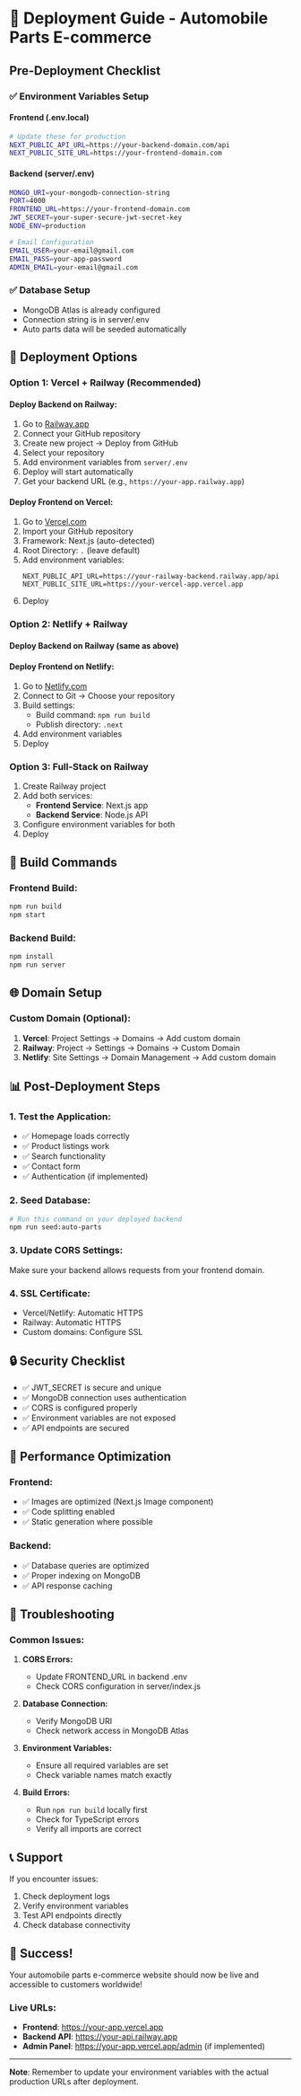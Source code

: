 # 🚀 Deployment Guide - Automobile Parts E-commerce

## Pre-Deployment Checklist

### ✅ Environment Variables Setup

#### Frontend (.env.local)
```bash
# Update these for production
NEXT_PUBLIC_API_URL=https://your-backend-domain.com/api
NEXT_PUBLIC_SITE_URL=https://your-frontend-domain.com
```

#### Backend (server/.env)
```bash
MONGO_URI=your-mongodb-connection-string
PORT=4000
FRONTEND_URL=https://your-frontend-domain.com
JWT_SECRET=your-super-secure-jwt-secret-key
NODE_ENV=production

# Email Configuration
EMAIL_USER=your-email@gmail.com
EMAIL_PASS=your-app-password
ADMIN_EMAIL=your-email@gmail.com
```

### ✅ Database Setup
- MongoDB Atlas is already configured
- Connection string is in server/.env
- Auto parts data will be seeded automatically

## 🚀 Deployment Options

### Option 1: Vercel + Railway (Recommended)

#### Deploy Backend on Railway:
1. Go to [Railway.app](https://railway.app)
2. Connect your GitHub repository
3. Create new project → Deploy from GitHub
4. Select your repository
5. Add environment variables from `server/.env`
6. Deploy will start automatically
7. Get your backend URL (e.g., `https://your-app.railway.app`)

#### Deploy Frontend on Vercel:
1. Go to [Vercel.com](https://vercel.com)
2. Import your GitHub repository
3. Framework: Next.js (auto-detected)
4. Root Directory: `.` (leave default)
5. Add environment variables:
   ```
   NEXT_PUBLIC_API_URL=https://your-railway-backend.railway.app/api
   NEXT_PUBLIC_SITE_URL=https://your-vercel-app.vercel.app
   ```
6. Deploy

### Option 2: Netlify + Railway

#### Deploy Backend on Railway (same as above)

#### Deploy Frontend on Netlify:
1. Go to [Netlify.com](https://netlify.com)
2. Connect to Git → Choose your repository
3. Build settings:
   - Build command: `npm run build`
   - Publish directory: `.next`
4. Add environment variables
5. Deploy

### Option 3: Full-Stack on Railway

1. Create Railway project
2. Add both services:
   - **Frontend Service**: Next.js app
   - **Backend Service**: Node.js API
3. Configure environment variables for both
4. Deploy

## 🔧 Build Commands

### Frontend Build:
```bash
npm run build
npm start
```

### Backend Build:
```bash
npm install
npm run server
```

## 🌐 Domain Setup

### Custom Domain (Optional):
1. **Vercel**: Project Settings → Domains → Add custom domain
2. **Railway**: Project → Settings → Domains → Custom Domain
3. **Netlify**: Site Settings → Domain Management → Add custom domain

## 📊 Post-Deployment Steps

### 1. Test the Application:
- ✅ Homepage loads correctly
- ✅ Product listings work
- ✅ Search functionality
- ✅ Contact form
- ✅ Authentication (if implemented)

### 2. Seed Database:
```bash
# Run this command on your deployed backend
npm run seed:auto-parts
```

### 3. Update CORS Settings:
Make sure your backend allows requests from your frontend domain.

### 4. SSL Certificate:
- Vercel/Netlify: Automatic HTTPS
- Railway: Automatic HTTPS
- Custom domains: Configure SSL

## 🔒 Security Checklist

- ✅ JWT_SECRET is secure and unique
- ✅ MongoDB connection uses authentication
- ✅ CORS is configured properly
- ✅ Environment variables are not exposed
- ✅ API endpoints are secured

## 📱 Performance Optimization

### Frontend:
- ✅ Images are optimized (Next.js Image component)
- ✅ Code splitting enabled
- ✅ Static generation where possible

### Backend:
- ✅ Database queries are optimized
- ✅ Proper indexing on MongoDB
- ✅ API response caching

## 🐛 Troubleshooting

### Common Issues:

1. **CORS Errors:**
   - Update FRONTEND_URL in backend .env
   - Check CORS configuration in server/index.js

2. **Database Connection:**
   - Verify MongoDB URI
   - Check network access in MongoDB Atlas

3. **Environment Variables:**
   - Ensure all required variables are set
   - Check variable names match exactly

4. **Build Errors:**
   - Run `npm run build` locally first
   - Check for TypeScript errors
   - Verify all imports are correct

## 📞 Support

If you encounter issues:
1. Check deployment logs
2. Verify environment variables
3. Test API endpoints directly
4. Check database connectivity

## 🎉 Success!

Your automobile parts e-commerce website should now be live and accessible to customers worldwide!

### Live URLs:
- **Frontend**: https://your-app.vercel.app
- **Backend API**: https://your-api.railway.app
- **Admin Panel**: https://your-app.vercel.app/admin (if implemented)

---

**Note**: Remember to update your environment variables with the actual production URLs after deployment.